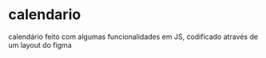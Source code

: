# calendario
calendário feito com algumas funcionalidades em JS, codificado através de um layout do figma
